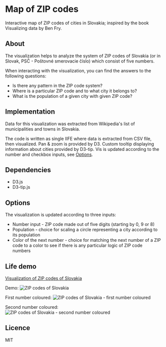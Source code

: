 # Map of ZIP codes
Interactive map of ZIP codes of cities in Slovakia;
inspired by the book Visualizing data by Ben Fry.

## About
The visualization helps to analyze the system of ZIP codes of Slovakia (or in Slovak, PSČ - Poštovné smerovacie číslo)
which consist of five numbers.

When interacting with the visualization, you can find the answers to the following questions:
 * Is there any pattern in the ZIP code system?
 * Where is a particular ZIP code and to what city it belongs to?
 * What is the population of a given city with given ZIP code?

## Implementation
Data for this visualization was extracted from Wikipedia's list of municipalities and towns in Slovakia.

The code is written as single IIFE where data is extracted from CSV file, then visualized.
Pan & zoom is provided by D3. Custom tooltip displaying information about cities provided by D3-tip.
Vis is updated according to the number and checkbox inputs, see [Options](#options).

## Dependencies
* D3.js
* D3-tip.js

## Options
The visualization is updated according to three inputs:
 * Number input - ZIP code made out of five digits (starting by 0, 9 or 8)
 * Population - choice for scaling a circle representing a city according to its population
 * Color of the next number - choice for matching the next number of a ZIP code to a color to see if there is any particular logic of ZIP code numbers

## Life demo
<a href="http://lucyia.github.io/zip-map-slovakia/">Visualization of ZIP codes of Slovakia</a>

Demo:
![ZIP codes of Slovakia](https://github.com/lucyia/zip-map-slovakia/blob/master/img/zip_demo.gif)

First number coloured:
![ZIP codes of Slovakia - first number coloured](https://github.com/lucyia/zip-map-slovakia/blob/master/img/zip_first_number.png)

Second number coloured:
![ZIP codes of Slovakia - second number coloured](https://github.com/lucyia/zip-map-slovakia/blob/master/img/zip_second_number.png)

## Licence
MIT
